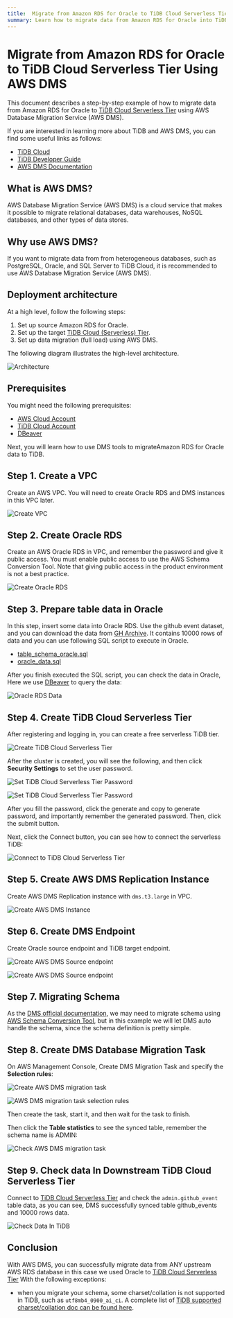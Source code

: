 ```yaml
---
title:  Migrate from Amazon RDS for Oracle to TiDB Cloud Serverless Tier Using AWS DMS
summary: Learn how to migrate data from Amazon RDS for Oracle into TiDB Cloud using AWS Database Migration Service (AWS DMS).
---
```


# Migrate from Amazon RDS for Oracle to TiDB Cloud Serverless Tier Using AWS DMS

This document describes a step-by-step example of how to migrate data from Amazon RDS for Oracle to [TiDB Cloud Serverless Tier](https://tidbcloud.com/console/clusters/create-cluster) using AWS Database Migration Service (AWS DMS).

If you are interested in learning more about TiDB and AWS DMS, you can find some useful links as follows:

- [TiDB Cloud](https://docs.pingcap.com/tidbcloud/)
- [TiDB Developer Guide](https://docs.pingcap.com/tidbcloud/dev-guide-overview)
- [AWS DMS Documentation](https://docs.aws.amazon.com/dms/latest/userguide/CHAP_GettingStarted.html)

## What is AWS DMS?

AWS Database Migration Service (AWS DMS) is a cloud service that makes it possible to migrate relational databases, data warehouses, NoSQL databases, and other types of data stores.

## Why use AWS DMS?

If you want to migrate data from from heterogeneous databases, such as PostgreSQL, Oracle, and SQL Server to TiDB Cloud, it is recommended to use AWS Database Migration Service (AWS DMS).

## Deployment architecture

At a high level, follow the following steps:

1. Set up source Amazon RDS for Oracle.
2. Set up the target [TiDB Cloud (Serverless) Tier](https://tidbcloud.com/console/clusters/create-cluster).
3. Set up data migration (full load) using AWS DMS.

The following diagram illustrates the high-level architecture.

![Architecture](/media/tidb-cloud/aws-dms-from-oracle-to-tidb-0.png)

## Prerequisites

You might need the following prerequisites:

- [AWS Cloud Account](https://aws.amazon.com)
- [TiDB Cloud Account](https://tidbcloud.com)
- [DBeaver](https://dbeaver.io/)

Next, you will learn how to use DMS tools to migrateAmazon RDS for Oracle data to TiDB.

## Step 1. Create a VPC

Create an AWS VPC. You will need to create Oracle RDS and DMS instances in this VPC later.

![Create VPC](/media/tidb-cloud/aws-dms-from-oracle-to-tidb-1.png)

## Step 2. Create Oracle RDS

Create an AWS Oracle RDS in VPC, and remember the password and give it public access. You must enable public access to use the AWS Schema Conversion Tool. Note that giving public access in the product environment is not a best practice.

![Create Oracle RDS](/media/tidb-cloud/aws-dms-from-oracle-to-tidb-2.png)

## Step 3. Prepare table data in Oracle

In this step, insert some data into Oracle RDS. Use the github event dataset, and you can download the data from [GH Archive](https://gharchive.org/). It contains 10000 rows of data and you can use following SQL script to execute in Oracle.

- [table_schema_oracle.sql](https://github.com/pingcap-inc/tidb-integration-script/blob/main/aws-dms/oracle_table_schema.sql)
- [oracle_data.sql](https://github.com/pingcap-inc/tidb-integration-script/blob/main/aws-dms/oracle_data.sql)

After you finish executed the SQL script, you can check the data in Oracle, Here we use [DBeaver](https://dbeaver.io/) to query the data:

![Oracle RDS Data](/media/tidb-cloud/aws-dms-from-oracle-to-tidb-3.png)

## Step 4. Create TiDB Cloud Serverless Tier

After registering and logging in, you can create a free serverless TiDB tier.

![Create TiDB Cloud Serverless Tier](/media/tidb-cloud/aws-dms-from-oracle-to-tidb-4.png)

After the cluster is created, you will see the following, and then click **Security Settings** to set the user password.

![Set TiDB Cloud Serverless Tier Password](/media/tidb-cloud/aws-dms-from-oracle-to-tidb-5.png)

![Set TiDB Cloud Serverless Tier Password](/media/tidb-cloud/aws-dms-from-oracle-to-tidb-6.png)

After you fill the password, click the generate and copy to generate password, and importantly remember the generated password. Then, click the submit button.

Next, click the Connect button, you can see how to connect the serverless TiDB:

![Connect to TiDB Cloud Serverless Tier](/media/tidb-cloud/aws-dms-from-oracle-to-tidb-7.png)

## Step 5. Create AWS DMS Replication Instance

Create AWS DMS Replication instance with `dms.t3.large` in VPC.

![Create AWS DMS Instance](/media/tidb-cloud/aws-dms-from-oracle-to-tidb-8.png)

## Step 6. Create DMS Endpoint

Create Oracle source endpoint and TiDB target endpoint.

![Create AWS DMS Source endpoint](/media/tidb-cloud/aws-dms-from-oracle-to-tidb-9.png)

![Create AWS DMS Source endpoint](/media/tidb-cloud/aws-dms-from-oracle-to-tidb-10.png)

## Step 7. Migrating Schema

As the [DMS official documentation](https://docs.aws.amazon.com/dms/latest/userguide/CHAP_GettingStarted.SCT.html), we may need to migrate schema using [AWS Schema Conversion Tool](https://docs.aws.amazon.com/SchemaConversionTool/latest/userguide/CHAP_Installing.html#CHAP_Installing.Procedure), but in this example we will let DMS auto handle the schema, since the schema definition is pretty simple.

## Step 8. Create DMS Database Migration Task

On AWS Management Console, Create DMS Migration Task and specify the **Selection rules**:

![Create AWS DMS migration task](/media/tidb-cloud/aws-dms-from-oracle-to-tidb-11.png)

![AWS DMS migration task selection rules](/media/tidb-cloud/aws-dms-from-oracle-to-tidb-12.png)

Then create the task, start it, and then wait for the task to finish.

Then click the **Table statistics** to see the synced table, remember the schema name is ADMIN:

![Check AWS DMS migration task](/media/tidb-cloud/aws-dms-from-oracle-to-tidb-13.png)

## Step 9. Check data In Downstream TiDB Cloud Serverless Tier

Connect to [TiDB Cloud Serverless Tier](https://tidbcloud.com/console/clusters/create-cluster) and check the `admin.github_event` table data, as you can see, DMS successfully synced table github_events and 10000 rows data.

![Check Data In TiDB](/media/tidb-cloud/aws-dms-from-oracle-to-tidb-14.png)

## Conclusion

With AWS DMS, you can successfully migrate data from ANY upstream AWS RDS database in this case we used Oracle to [TiDB Cloud Serverless Tier](https://tidbcloud.com/console/clusters/create-cluster) With the following exceptions:

- when you migrate your schema, some charset/collation is not supported in TiDB, such as `utf8mb4_0900_ai_ci`. A complete list of [TiDB supported charset/collation doc can be found here](https://docs.pingcap.com/tidb/v6.3/character-set-and-collation).
